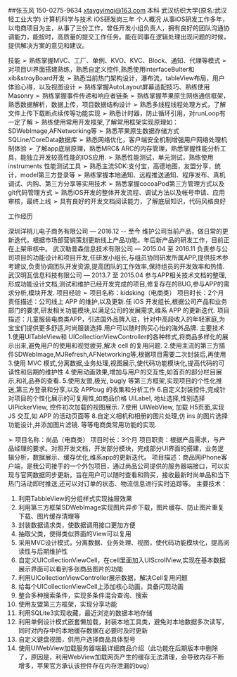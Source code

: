 ##张玉风
150-0275-9634
xtaygyimqi@163.com
本科
武汉纺织大学(原名:武汉轻工业大学)
计算机科学与技术
iOS研发岗三年
个人概况
        从事iOS研发工作多年，以电商项目为主，从事了三份工作，曾任开发小组负责人，拥有良好的团队沟通协调能力，能按时，高质量的提交工作任务。能在同事在逻辑处理出现问题的时候，提供解决方案的意见和建议。
        
技能
➢	熟练掌握MVC、工厂、单例、KVO、KVC、Block、通知、代理等模式
➢	对项目UI界面搭建熟练，熟悉自定义控件,熟悉使用interfaceBulter和xib&stroyBoard开发
➢	熟悉当前热门架构设计，瀑布流，tableView布局，用户体验心得，以及视图设计
➢	熟练掌握AutoLayout屏幕适配技巧、熟练使用Masonry
➢	熟练掌握事件传递和响应者链条
➢	熟练掌握苹果原生网络通信框架，熟悉数据解析，数据上传，项目数据结构设计
➢	熟悉多线程线程处理方式，了解文件上传下载断点续传等功能实现
➢	熟悉计时器，防止循环引用，对runLoop有一定了解 
➢	熟练使用常用开发框架,了解常用框架实现原理如：SDWebImage,AFNetworking等
➢	熟悉苹果原生数据存储方式SQLine/CoreData数据库
➢	熟悉网络优化，客户端安全机制增强用户网络处理机制体验
➢	了解app底层原理，熟悉MRC& ARC的内存管理，熟悉掌握性能分析工具，能独立开发较高性能的IOS应用.
➢	熟悉性能测试，单元测试，熟练使用instruments 性能测试工具
➢	熟悉主流SDK:支付宝，高德地图，友盟分享，统计，model第三方登录等
➢	熟练掌握本地通知、远程推送通知、程序发布、真机调试、内购、第三方分享等实用技术
➢	熟悉掌握cocoaPod第三方管理方式以及git代码管理方式
➢	熟悉iOS开发的整体开发流程、调试方法以及帐号申请、应用审核，最终上线
➢	具有良好的开发文档阅读能力，了解底层知识，代码风格良好





工作经历
	
深圳洋桃儿电子商务有限公司 — 2016.12 -- 至今
维护公司当前产品，做日常的更新迭代，根据市场部营销策划更新线上产品功能。年后新产品的研发工作，目前正在上架审核中。
	武汉勒普森信息技术有限公司 — 2015.04 至 2016.11
	负责参与公司项目的功能设计和项目开发,任研发小组长,与组员协同研发所属APP,提供技术参考建议,负责协调团队开发资源,提高团队的工作效率,保持组员的开发效率和热情.
	武汉明瓦信息科技有限公司 — 2013.7 至  2015.04
	参与APP相关技术文档的整理,形成功能设计文档,测试和维护已经开发完成的项目,修复存在的BUG,参与APP的需求分析,模块开发.
项目经验
➢	项目名称：kidsking（电商类）                    项目时长：2个月
责任描述：公司线上 APP 的维护,以及更新.任 iOS 开发组长,根据公司产品和业务部门的要求,研发相关功能模块,以满足公司的发展需求,维系 APP 的更新迭代.
项目描述：儿童服装电商类APP，引进国外品牌入驻，针对中高段收入的年轻家庭,为宝宝们提供更多舒适,时尚服装选择.用户可以随时购买心怡的海外品牌.
主要技术
1.使用UITableView和 UICollectionViewController的各种样式,将商品多样化的展示出来,避免用户的使用和视觉疲劳,解决 cell 的复用问题.
        2.使用主流的第三方插件SDWebImage,MJRefresh,AFNetworking等,根据项目需要二次封装后,再使用
        3.使用 MVC 模式,分离数据,业务处理,视图展示,使代码功能模块化,提高代码的可读性和后期的维护性
       4.使用动画效果,增加与用户的交互性,如首页的部分栏目展示,和礼品券的查看.
       5.使用友盟,极光, bugly 等第三方框架,实现项目的个性化推送,第三方登录和分享,以及 APPbug 的收集和分析工作
         6.自定义封装控件,完成针对项目的个性化展示的可复用性,如商品价格 UILabel, 地址选择,性别选择UIPickerView, 控件初次加载的视图展示.
         7.使用 UIWebView, 加载 H5页面,实现 JS 交互,如 APP 的活动页面等
         8.自定义相机和相册的图片处理,仿 ins 的图片选择功能设计,并添加图片滤镜.
等等电商类常用功能的实现.


➢	项目名称：尚品（电商类）  	 项目时长：3个月 
项目职责：根据产品需求，与产品经理的要求。对照开发文档，开发部分模块，完成部分UI界面的搭建，业务逻辑分析，数据展示、缓存优化,维系app的更新迭代。
项目描述：商品网iPhone客户端，是我公司接手的一个外包项目，通过尚品公司提供的服务器端接口，可以实现与官网数据同步更新。旨在用户可以随时查看和购买，接收最新时尚单品和当下热门活动即时推送,还可以对订单的状态、物流信息进行实时追踪等。
主要技术：
1.	利用TabbleView的分组样式实现抽屉效果
2.	利用第三方框架SDWebImage实现图片异步下载，图片缓存、防止图片重复下载、图片缓存清理等
3.	封装数据请求类，使数据调用接口更加方便
4.	抽取父类，使得类似界面的View可以复用
5.	采用MVC设计模式，分离数据、业务处理、视图，使代码功能模块化，提高阅读性与后期维护性
6.	自定义UICollectionViewCell，在cell里面加入UIScrollView,实现在基本数据展示界面可以看到多张商品图片的功能
7.	利用UICollectionViewController展示数据，解决Cell复用问题
8.	给每个UICollectionViewCell上添加核心动画，具备闪现动画
9.	整合多种搜索条件，实现多条件混合查询、搜索
10.	使用友盟第三方框架，实现分享功能
11.	利用SQLite3实现收藏，最近浏览的数据本地存储
12.	利用单例设计模式嵌套懒加载，封装本地工具类，避免对本地数据多次读写，同时对内存中的本地缓存数据在必要时及时更新
13.	自定义键盘视图，供用户选择商品具体型号
14.	使用UIWebView加载服务器端最详细商品介绍（此功能在后期版本中删除了，原因是，利用WebView加载网页产生的缓存无法清理，会导致内存不断增多，苹果官方承认该控件存在内存泄漏的bug）
		
